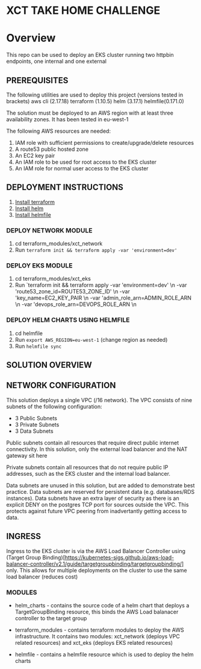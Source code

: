 # XCT TAKE HOME CHALLENGE

# Overview
This repo can be used to deploy an EKS cluster running two httpbin endpoints, one internal and one external

## PREREQUISITES
The following utilities are used to deploy this project (versions tested in brackets)
aws cli (2.17.18)
terraform (1.10.5)
helm (3.17.1)
helmfile(0.171.0)

The solution must be deployed to an AWS region with at least three availability zones. It has been tested in eu-west-1

The following AWS resources are needed:
1. IAM role with sufficient permissions to create/upgrade/delete resources
2. A route53 public hosted zone
3. An EC2 key pair
4. An IAM role to be used for root access to the EKS cluster
5. An IAM role for normal user access to the EKS cluster

## DEPLOYMENT INSTRUCTIONS
1. [Install terraform](https://developer.hashicorp.com/terraform/tutorials/aws-get-started/install-cli)
2. [Install helm](https://helm.sh/docs/intro/install/)
3. [Install helmfile](https://helmfile.readthedocs.io/en/latest/#installation)

### DEPLOY NETWORK MODULE
1. cd terraform_modules/xct_network
2. Run `terraform init && terraform apply -var 'environment=dev'`


### DEPLOY EKS MODULE
1. cd terraform_modules/xct_eks
2. Run `terraform init && terraform apply -var 'environment=dev' \n
                            -var 'route53_zone_id=ROUTE53_ZONE_ID' \n
                            -var 'key_name=EC2_KEY_PAIR \n
                            -var 'admin_role_arn=ADMIN_ROLE_ARN \n
                            -var 'devops_role_arn=DEVOPS_ROLE_ARN \n

### DEPLOY HELM CHARTS USING HELMFILE
1. cd helmfile
2. Run `export AWS_REGION=eu-west-1` (change region as needed)
3. Run `helmfile sync`

## SOLUTION OVERVIEW

## NETWORK CONFIGURATION
This solution deploys a single VPC (/16 network). The VPC consists of nine subnets of the following configuration:

* 3 Public Subnets
* 3 Private Subnets
* 3 Data Subnets

Public subnets contain all resources that require direct public internet connectivity. In this solution, only the external load balancer and the NAT gateway sit here

Private subnets contain all resources that do not require public IP addresses, such as the EKS cluster and the internal load balancer.

Data subnets are unused in this solution, but are added to demonstrate best practice. Data subnets are reserved for persistent data (e.g. databases/RDS instances). Data subnets have an extra layer of security as there is an explicit DENY on the postgres TCP port for sources outside the VPC. This protects against future VPC peering from inadvertantly getting access to data.

## INGRESS
Ingress to the EKS cluster is via the AWS Load Balancer Controller using (Target Group Binding)[https://kubernetes-sigs.github.io/aws-load-balancer-controller/v2.1/guide/targetgroupbinding/targetgroupbinding/] only. This allows for multiple deployments on the cluster to use the same load balancer (reduces cost)

### MODULES

* helm_charts - contains the source code of a helm chart that deploys a TargetGroupBinding resource, this binds the AWS Load balanacer controller to the target group

* terraform_modules - contains terraform modules to deploy the AWS infrastructure. It contains two modules: xct_network (deploys VPC related resources) and xct_eks (deploys EKS related resources)

* helmfile - contains a helmfile resource which is used to deploy the helm charts

